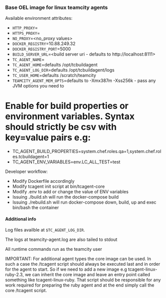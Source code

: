 ### Base OEL image for linux teamcity agents

Available environment attributes:
* `HTTP_PROXY`=<proxy value>
* `HTTPS_PROXY`=<proxy value>
* `NO_PROXY`=<no_proxy values>
* `DOCKER_REGISTRY`=10.88.249.32
* `DOCKER_REGISTRY_PORT`=5000
* `BUILD_SERVER_URL`=<build server uri - defaults to http://localhost:8111>
* `TC_AGENT_NAME`=
* `TC_AGENT_HOME`=defaults /opt/tcbuildagent
* `TC_AGENT_LOG_DIR`=defaults /opt/tcbuildagent/logs
* `TC_USER_HOME`=defaults /scratch/teamcity
* `TEAMCITY_AGENT_MEM_OPTS`=defaults to -Xmx387m -Xss256k - pass any JVM options you need to
# Enable for build properties or environment variables. Syntax should strictly be csv with key=value pairs e.g:
* TC_AGENT_BUILD_PROPERTIES=system.chef.roles.qa=1,system.chef.roles.tcbuildagent=1
* TC_AGENT_ENV_VARIABLES=env.LC_ALL_TEST=test


Developer workflow:
* Modify Dockerfile accordingly
* Modify tcagent init script at bin/tcagent-core
* Modify .env to add or change the value of ENV variables
* Issuing ./build.sh will run the docker-compose build
* Issuing ./rebuild.sh will run docker-compose down, build, up and exec bin/bash the container

#### Additional info

Log files availble at `$TC_AGENT_LOG_DIR`. 

The logs at teamcity-agent.log are also tailed to stdout

All runtime commands run as the teamcity user

IMPORTANT: For additional agent types the core image can be used. In such a case the /tcagent script should always be executed last and in order for the agent to start. So if we need to add a new image e.g tcagent-linux-ruby-2.3, we can inherit the core image and leave an entry point called something like tcagent-linux-ruby. That script should be responsible for any work required for preparing the ruby agent and at the end simply call the core /tcagent script.
